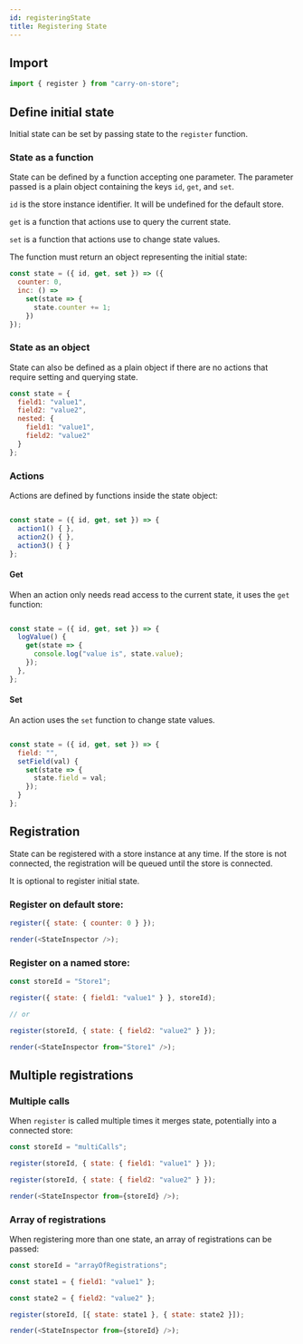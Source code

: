 ```yaml
---
id: registeringState
title: Registering State
---
```


## Import

```js
import { register } from "carry-on-store";
```

## Define initial state

Initial state can be set by passing state to the `register` function.

### State as a function

State can be defined by a function accepting one parameter. The parameter
passed is a plain object containing the keys `id`, `get`, and `set`.

`id` is the store instance identifier. It will be undefined for the default
store.

`get` is a function that actions use to query the current state.

`set` is a function that actions use to change state values.

The function must return an object representing the initial state:

```js
const state = ({ id, get, set }) => ({
  counter: 0,
  inc: () =>
    set(state => {
      state.counter += 1;
    })
});
```

### State as an object

State can also be defined as a plain object if there are no actions that require setting and querying state.

```js
const state = {
  field1: "value1",
  field2: "value2",
  nested: {
    field1: "value1",
    field2: "value2"
  }
};
```

### Actions

Actions are defined by functions inside the state object:

```js

const state = ({ id, get, set }) => {
  action1() { },
  action2() { },
  action3() { }
};

```

#### Get

When an action only needs read access to the current state, it uses the `get`
function:

```js

const state = ({ id, get, set }) => {
  logValue() {
    get(state => {
      console.log("value is", state.value);
    });
  },
};

```

#### Set

An action uses the `set` function to change state values.

```js

const state = ({ id, get, set }) => {
  field: "",
  setField(val) {
    set(state => {
      state.field = val;
    });
  }
};

```

## Registration

State can be registered with a store instance at any time. If the store is not connected, the registration will be queued until the store is connected.

It is optional to register initial state.

### Register on default store:

```js live noInline
register({ state: { counter: 0 } });

render(<StateInspector />);
```

### Register on a named store:

```js live noInline
const storeId = "Store1";

register({ state: { field1: "value1" } }, storeId);

// or

register(storeId, { state: { field2: "value2" } });

render(<StateInspector from="Store1" />);
```

## Multiple registrations

### Multiple calls

When `register` is called multiple times it merges state, potentially into a connected store:

```js live noInline
const storeId = "multiCalls";

register(storeId, { state: { field1: "value1" } });

register(storeId, { state: { field2: "value2" } });

render(<StateInspector from={storeId} />);
```

### Array of registrations

When registering more than one state, an array of registrations can be passed:

```js live noInline
const storeId = "arrayOfRegistrations";

const state1 = { field1: "value1" };

const state2 = { field2: "value2" };

register(storeId, [{ state: state1 }, { state: state2 }]);

render(<StateInspector from={storeId} />);
```

